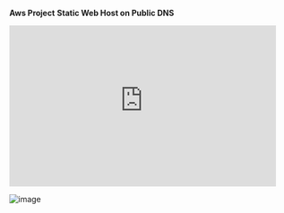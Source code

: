 **Aws Project**
**Static Web Host on Public DNS**

<iframe src="https://view.officeapps.live.com/op/embed.aspx?src=https%3A%2F%2Fraw%2Egithubusercontent%2Ecom%3A443%2FSivaranjanAsokan%2FAWS%2DPROJECT%5FSTATIC%5FWEB%5FHOST%5FACM%2Fmain%2FStatic%2520Web%2520Host%2520on%2520Public%2520DNS%2Edocx" width="476px" height="288px" frameborder="0">This is an embedded <a target="_blank" href="https://office.com">Microsoft Office</a> document, powered by <a target="_blank" href="https://office.com/webapps">Office</a>.</iframe>

![image](https://github.com/SivaranjanAsokan/AWS-PROJECT_STATIC_WEB_HOST_ACM/assets/163242501/263249c4-65fc-4431-bacc-6fdc3dd95a2e)
